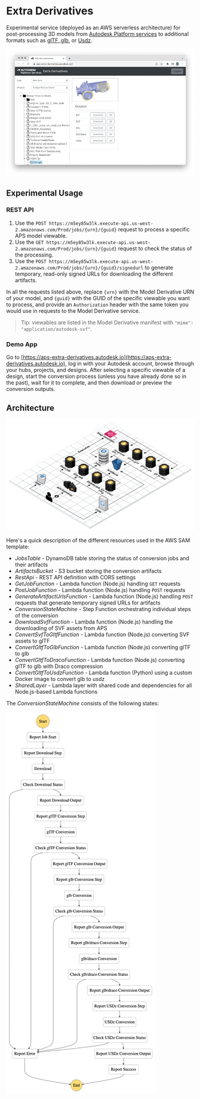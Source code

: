 # Extra Derivatives

Experimental service (deployed as an AWS serverless architecture) for post-processing 3D models
from [Autodesk Platform services](https://pas.autodesk.com) to additional formats such as [glTF, glb](https://www.khronos.org/gltf),
or [Usdz](https://graphics.pixar.com/usd/release/wp_usdz.html).

![Screenshot](./thumbnail.png)

## Experimental Usage

### REST API

1. Use the `POST https://m5ey85w3lk.execute-api.us-west-2.amazonaws.com/Prod/jobs/{urn}/{guid}` request to process a specific APS model viewable.
2. Use the `GET https://m5ey85w3lk.execute-api.us-west-2.amazonaws.com/Prod/jobs/{urn}/{guid}` request to check the status of the processing.
3. Use the `POST https://m5ey85w3lk.execute-api.us-west-2.amazonaws.com/Prod/jobs/{urn}/{guid}/signedurl` to generate temporary, read-only
signed URLs for downloading the different artifacts.

In all the requests listed above, replace `{urn}` with the Model Derivative URN of your model, and
`{guid}` with the GUID of the specific viewable you want to process, and provide an `Authorization`
header with the same token you would use in requests to the Model Derivative service.

> Tip: viewables are listed in the Model Derivative manifest with `"mime": "application/autodesk-svf"`.

### Demo App

Go to [https://aps-extra-derivatives.autodesk.io](https://aps-extra-derivatives.autodesk.io),
log in with your Autodesk account, browse through your hubs, projects, and designs. After selecting a specific viewable of a design,
start the conversion process (unless you have already done so in the past), wait for it to complete, and then download or preview
the conversion outputs.

## Architecture

![Architecture diagram](./docs/architecture.png)

Here's a quick description of the different resources used in the AWS SAM template:

- _JobsTable_ - DynamoDB table storing the status of conversion jobs and their artifacts
- _ArtifactsBucket_ - S3 bucket storing the conversion artifacts
- _RestApi_ - REST API definition with CORS settings
- _GetJobFunction_ - Lambda function (Node.js) handling `GET` requests
- _PostJobFunction_ - Lambda function (Node.js) handling `POST` requests
- _GenerateArtifactUrlsFunction_ - Lambda function (Node.js) handling `POST` requests that generate temporary signed URLs for artifacts
- _ConversionStateMachine_ - Step Function orchestrating individual steps of the conversion
- _DownloadSvfFunction_ - Lambda function (Node.js) handling the downloading of SVF assets from APS
- _ConvertSvfToGltfFunction_ - Lambda function (Node.js) converting SVF assets to glTF
- _ConvertGltfToGlbFunction_ - Lambda function (Node.js) converting glTF to glb
- _ConvertGltfToDracoFunction_ - Lambda function (Node.js) converting glTF to glb with Draco compression
- _ConvertGltfToUsdzFunction_ - Lambda function (Python) using a custom Docker image to convert glb to usdz
- _SharedLayer_ - Lambda layer with shared code and dependencies for all Node.js-based Lambda functions

The _ConversionStateMachine_ consists of the following states:

![Conversion state machine](./docs/conversion-state-machine.png)
